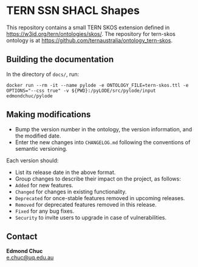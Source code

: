 # TERN SSN SHACL Shapes

This repository contains a small TERN SKOS extension defined in https://w3id.org/tern/ontologies/skos/. The repository for tern-skos ontology is at https://github.com/ternaustralia/ontology_tern-skos.


## Building the documentation

In the directory of `docs/`, run:

```
docker run --rm -it --name pylode -e ONTOLOGY_FILE=tern-skos.ttl -e OPTIONS="--css true" -v ${PWD}:/pyLODE/src/pylode/input edmondchuc/pylode
```


## Making modifications

- Bump the version number in the ontology, the version information, and the modified date. 
- Enter the new changes into `CHANGELOG.md` following the conventions of semantic versioning. 

Each version should:
- List its release date in the above format.
- Group changes to describe their impact on the project, as follows:
- `Added` for new features.
- `Changed` for changes in existing functionality.
- `Deprecated` for once-stable features removed in upcoming releases.
- `Removed` for deprecated features removed in this release.
- `Fixed` for any bug fixes.
- `Security` to invite users to upgrade in case of vulnerabilities.

## Contact

**Edmond Chuc**  
e.chuc@uq.edu.au  